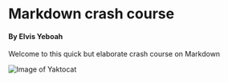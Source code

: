 # Markdown crash course
#### By Elvis Yeboah

Welcome to this quick but elaborate crash course on Markdown

![Image of Yaktocat](https://octodex.github.com/images/yaktocat.png)
